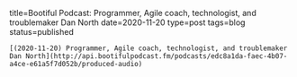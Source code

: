 
title=Bootiful Podcast: Programmer, Agile coach, technologist, and troublemaker Dan North
date=2020-11-20
type=post
tags=blog
status=published
~~~~~~
[(2020-11-20) Programmer, Agile coach, technologist, and troublemaker Dan North](http://api.bootifulpodcast.fm/podcasts/edc8a1da-faec-4b07-a4ce-e61a5f7d052b/produced-audio) 
            